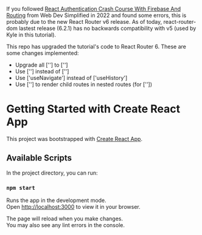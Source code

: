 If you followed [React Authentication Crash Course With Firebase And Routing](https://www.youtube.com/watch?v=PKwu15ldZ7k) from Web Dev Simplified in 2022 and found some errors, this is probably due to the new React Router v6 release. As of today, react-router-dom lastest release (6.2.1) has no backwards compatibility with v5 (used by Kyle in this tutorial).

This repo has upgraded the tutorial's code to React Router 6. These are some changes implemented:
 - Upgrade all ['<Switch>'] to ['<Routes>']
 - Use ['<Route element>'] instead of ['<Route component>']
 - Use ['useNavigate'] instead of ['useHistory']
 - Use ['<Outlet>'] to render child routes in nested routes (for ['<PrivateRoute>'])


# Getting Started with Create React App

This project was bootstrapped with [Create React App](https://github.com/facebook/create-react-app).

## Available Scripts

In the project directory, you can run:

### `npm start`

Runs the app in the development mode.\
Open [http://localhost:3000](http://localhost:3000) to view it in your browser.

The page will reload when you make changes.\
You may also see any lint errors in the console.
